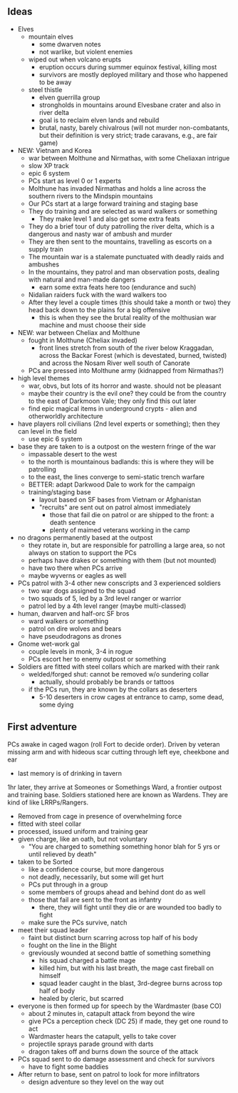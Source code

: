 Ideas
-----
- Elves
  - mountain elves
    - some dwarven notes
    - not warlike, but violent enemies
  - wiped out when volcano erupts
    - eruption occurs during summer equinox festival, killing most
    - survivors are mostly deployed military and those who happened to be away
  - steel thistle
    - elven guerrilla group
    - strongholds in mountains around Elvesbane crater and also in river delta
    - goal is to reclaim elven lands and rebuild
    - brutal, nasty, barely chivalrous (will not murder non-combatants, but
      their definition is very strict; trade caravans, e.g., are fair game)
- NEW: Vietnam and Korea
  - war between Molthune and Nirmathas, with some Cheliaxan intrigue
  - slow XP track
  - epic 6 system
  - PCs start as level 0 or 1 experts
  - Molthune has invaded Nirmathas and holds a line across the southern rivers
    to the Mindspin mountains
  - Our PCs start at a large forward training and staging base
  - They do training and are selected as ward walkers or something
    - They make level 1 and also get some extra feats
  - They do a brief tour of duty patrolling the river delta, which is a
    dangerous and nasty war of ambush and murder
  - They are then sent to the mountains, travelling as escorts on a supply train
  - The mountain war is a stalemate punctuated with deadly raids and ambushes
  - In the mountains, they patrol and man observation posts, dealing with
    natural and man-made dangers
    - earn some extra feats here too (endurance and such)
  - Nidalian raiders fuck with the ward walkers too
  - After they level a couple times (this should take a month or two) they head
    back down to the plains for a big offensive
    - this is when they see the brutal reality of the molthusian war machine and
      must choose their side
- NEW: war between Cheliax and Molthune
  - fought in Molthune (Cheliax invaded)
    - front lines stretch from south of the river below Kraggadan, across the
      Backar Forest (which is devestated, burned, twisted) and across the Nosam
      River well south of Canorate
  - PCs are pressed into Molthune army (kidnapped from Nirmathas?)
- high level themes
  - war, obvs, but lots of its horror and waste. should not be pleasant
  - maybe their country is the evil one? they could be from the country to the
    east of Darkmoon Vale; they only find this out later
  - find epic magical items in underground crypts - alien and otherworldly
    architecture
- have players roll civilians (2nd level experts or something); then they can
  level in the field
  - use epic 6 system
- base they are taken to is a outpost on the western fringe of the war
  - impassable desert to the west
  - to the north is mountainous badlands: this is where they will be patrolling
  - to the east, the lines converge to semi-static trench warfare
  - BETTER: adapt Darkwood Dale to work for the campaign
  - training/staging base
    - layout based on SF bases from Vietnam or Afghanistan
    - "recruits" are sent out on patrol almost immediately
      - those that fail die on patrol or are shipped to the front: a death
        sentence
      - plenty of maimed veterans working in the camp
- no dragons permanently based at the outpost
  - they rotate in, but are responsible for patrolling a large area, so not
    always on station to support the PCs
  - perhaps have drakes or something with them (but not mounted)
  - have two there when PCs arrive
  - maybe wyverns or eagles as well
- PCs patrol with 3-4 other new conscripts and 3 experienced soldiers
  - two war dogs assigned to the squad
  - two squads of 5, led by a 3rd level ranger or warrior
  - patrol led by a 4th level ranger (maybe multi-classed)
- human, dwarven and half-orc SF bros
  - ward walkers or something
  - patrol on dire wolves and bears
  - have pseudodragons as drones
- Gnome wet-work gal
  - couple levels in monk, 3-4 in rogue
  - PCs escort her to enemy outpost or something
- Soldiers are fitted with steel collars which are marked with their rank
  - welded/forged shut: cannot be removed w/o sundering collar
    - actually, should probably be brands or tattoos
  - if the PCs run, they are known by the collars as deserters
    - 5-10 deserters in crow cages at entrance to camp, some dead, some dying

First adventure
---------------

PCs awake in caged wagon (roll Fort to decide order). Driven by veteran missing
arm and with hideous scar cutting through left eye, cheekbone and ear
- last memory is of drinking in tavern

1hr later, they arrive at Someones or Somethings Ward, a frontier outpost and
training base. Soldiers stationed here are known as Wardens. They are kind of
like LRRPs/Rangers.
- Removed from cage in presence of overwhelming force
- fitted with steel collar
- processed, issued uniform and training gear
- given charge, like an oath, but not voluntary
  - "You are charged to something something honor blah for 5 yrs or until
    relieved by death"
- taken to be Sorted
  - like a confidence course, but more dangerous
  - not deadly, necessarily, but some will get hurt
  - PCs put through in a group
  - some members of groups ahead and behind dont do as well
  - those that fail are sent to the front as infantry
    - there, they will fight until they die or are wounded too badly to fight
  - make sure the PCs survive, natch
- meet their squad leader
  - faint but distinct burn scarring across top half of his body
  - fought on the line in the Blight
  - greviously wounded at second battle of something something
    - his squad charged a battle mage
    - killed him, but with his last breath, the mage cast fireball on himself
    - squad leader caught in the blast, 3rd-degree burns across top half of body
    - healed by cleric, but scarred
- everyone is then formed up for speech by the Wardmaster (base CO)
  - about 2 minutes in, catapult attack from beyond the wire
  - give PCs a perception check (DC 25) if made, they get one round to act
  - Wardmaster hears the catapult, yells to take cover
  - projectile sprays parade ground with darts
  - dragon takes off and burns down the source of the attack
- PCs squad sent to do damage assessment and check for survivors
  - have to fight some baddies
- After return to base, sent on patrol to look for more infiltrators
  - design adventure so they level on the way out
